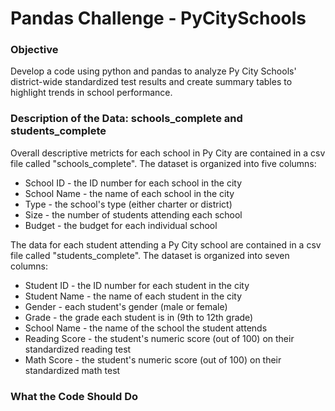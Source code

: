 # Pandas Challenge - PyCitySchools
### Objective
Develop a code using python and pandas to analyze Py City Schools' district-wide standardized test results and create summary tables to highlight trends in school performance. 

### Description of the Data: schools_complete and students_complete
Overall descriptive metricts for each school in Py City are contained in a csv file called "schools_complete". The dataset is organized into five columns: 
- School ID - the ID number for each school in the city
- School Name - the name of each school in the city
- Type - the school's type (either charter or district)
- Size - the number of students attending each school
- Budget - the budget for each individual school

The data for each student attending a Py City school are contained in a csv file called "students_complete". The dataset is organized into seven columns:
- Student ID - the ID number for each student in the city 
- Student Name - the name of each student in the city
- Gender - each student's gender (male or female)
- Grade - the grade each student is in (9th to 12th grade)
- School Name - the name of the school the student attends
- Reading Score - the student's numeric score (out of 100) on their standardized reading test
- Math Score - the student's numeric score (out of 100) on their standardized math test

### What the Code Should Do
